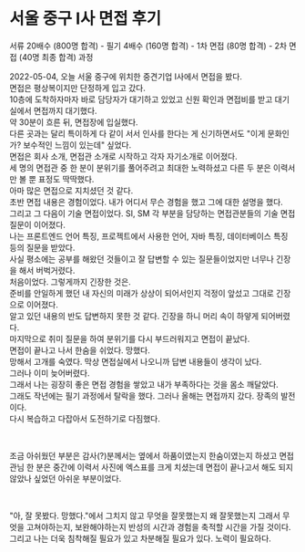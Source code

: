 # 서울 중구 I사 면접 후기

서류 20배수 (800명 합격) - 필기 4배수 (160명 합격) - 1차 면접 (80명 합격) - 2차 면접 (40명 최종 합격) 과정

2022-05-04, 오늘 서울 중구에 위치한 중견기업 I사에서 면접을 봤다.   
면접은 평상복이지만 단정하게 입고 갔다.   
10층에 도착하자마자 바로 담당자가 대기하고 있었고 신원 확인과 면접비를 받고 대기실에서 면접까지 대기했다.   
약 30분이 흐른 뒤, 면접장에 입실했다.   
다른 곳과는 달리 특이하게 다 같이 서서 인사를 한다는 게 신기하면서도 "이게 문화인가? 보수적인 느낌이 있는데" 싶었다.   
면접은 회사 소개, 면접관 소개로 시작하고 각자 자기소개로 이어졌다.   
세 명의 면접관 중 한 분이 분위기를 풀어주려고 최대한 노력하셨고 다른 두 분은 이력서만 볼 뿐 표정도 딱딱했다.   
아마 많은 면접으로 지치셨던 것 같다.   
초반 면접 내용은 경험이었다. 내가 어디서 무슨 경험을 했고 그에 대한 설명을 했다.   
그리고 그 다음이 기술 면접이었다. SI, SM 각 부분을 담당하는 면접관분들의 기술 면접 질문이 이어졌다.   
나는 프론트엔드 언어 특징, 프로젝트에서 사용한 언어, 자바 특징, 데이터베이스 특징 등의 질문을 받았다.   
사실 평소에는 공부를 해왔던 것들이고 잘 답변할 수 있는 질문들이었지만 너무나 긴장을 해서 버벅거렸다.   
처음이었다. 그렇게까지 긴장한 것은.   
준비를 안일하게 했던 내 자신의 미래가 상상이 되어서인지 걱정이 앞섰고 그대로 긴장으로 이어졌다.   
알고 있던 내용의 반도 답변하지 못한 것 같다. 긴장을 하니 머리 속이 하얗게 되어버렸다.   
마지막으로 취미 질문을 하여 분위기를 다시 부드러워지고 면접이 끝났다.   
면접이 끝나고 나서 한숨을 쉬었다. 망했다.   
망해서 고개를 숙였다. 막상 면접실에서 나오니까 답변 내용들이 생각이 났다.   
그러나 이미 늦어버렸다.   
그래서 나는 굉장히 좋은 면접 경험을 쌓았고 내가 부족하다는 것을 몸소 깨달았다.   
그래도 작년에는 필기 과정에서 탈락을 했다. 그러나 올해는 면접까지 갔다. 장족의 발전이다.   
다시 복습하고 다잡아서 도전하기로 다짐했다.  

<br />

조금 아쉬웠던 부분은 감사(?)분께서는 옆에서 하품이였는지 한숨이였는지 하셨고 면접관님 한 분은 중간에 이력서 사진에 엑스표를 크게 치셨는데 면접이 끝나고서 해도 되지 않았나 싶었던 아쉬운 부분이었다.   

<br />

"아, 잘 못봤다. 망했다."에서 그치지 않고 무엇을 잘못했는지 왜 잘못했는지 그래서 무엇을 고쳐야하는지, 보완해야하는지 반성의 시간과 경험을 축적할 시간을 가질 것이다. 그리고 나는 더욱 침착해질 필요가 있고 차분해질 필요가 있다. 노력이 필요하다.
